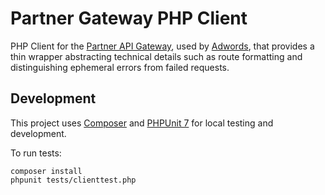 # Partner Gateway PHP Client
PHP Client for the [Partner API Gateway](https://github.com/Getsidecar/partner-api-gateway), used by [Adwords](https://github.com/Getsidecar/adwords/search?q=partner-gateway-client-php), that provides a thin wrapper abstracting technical details such as route formatting and distinguishing ephemeral errors from failed requests.

## Development
This project uses [Composer](https://getcomposer.org) and [PHPUnit 7](https://phpunit.de/getting-started/phpunit-7.html) for local testing and development.

To run tests:
```
composer install
phpunit tests/clienttest.php
```
